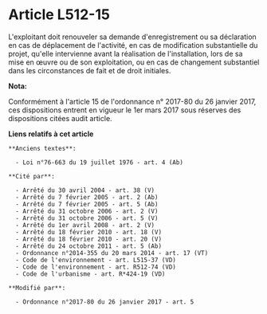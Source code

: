 # Article L512-15

L'exploitant doit renouveler sa demande d'enregistrement ou sa  déclaration en cas de déplacement de l'activité, en cas de
modification  substantielle du projet, qu'elle intervienne avant la réalisation de  l'installation, lors de sa mise en œuvre
ou de son exploitation, ou en  cas de changement substantiel dans les circonstances de fait et de droit  initiales.

**Nota:**

Conformément à l'article 15 de l'ordonnance n° 2017-80 du 26 janvier 2017, ces dispositions entrent en vigueur le 1er mars
2017 sous réserves des dispositions citées audit article.

**Liens relatifs à cet article**

	**Anciens textes**:

	  - Loi n°76-663 du 19 juillet 1976 - art. 4 (Ab)

	**Cité par**:

	  - Arrêté du 30 avril 2004 - art. 38 (V)
	  - Arrêté du 7 février 2005 - art. 2 (Ab)
	  - Arrêté du 7 février 2005 - art. 5 (Ab)
	  - Arrêté du 31 octobre 2006 - art. 2 (V)
	  - Arrêté du 31 octobre 2006 - art. 5 (V)
	  - Arrêté du 1er avril 2008 - art. 2 (V)
	  - Arrêté du 18 février 2010 - art. 18 (V)
	  - Arrêté du 18 février 2010 - art. 20 (V)
	  - Arrêté du 24 octobre 2011 - art. 5 (Ab)
	  - Ordonnance n°2014-355 du 20 mars 2014 - art. 17 (VT)
	  - Code de l'environnement - art. L515-37 (VD)
	  - Code de l'environnement - art. R512-74 (VD)
	  - Code de l'urbanisme - art. R*424-19 (VD)

	**Modifié par**:

	  - Ordonnance n°2017-80 du 26 janvier 2017 - art. 5
